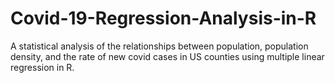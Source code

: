 # Covid-19-Regression-Analysis-in-R
A statistical analysis of the relationships between population, population density, and the rate of new covid cases in US counties using multiple linear regression in R.
